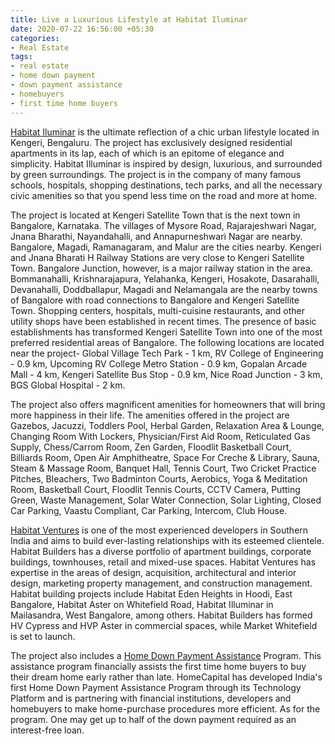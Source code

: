 ```yaml
---
title: Live a Luxurious Lifestyle at Habitat Iluminar
date: 2020-07-22 16:56:00 +05:30
categories:
- Real Estate
tags:
- real estate
- home down payment
- down payment assistance
- homebuyers
- first time home buyers
---
```


[Habitat Iluminar](https://homecapital.in/property/105/iluminar-2-bhk) is the ultimate reflection of a chic urban lifestyle located in Kengeri, Bengaluru. The project has exclusively designed residential apartments in its lap, each of which is an epitome of elegance and simplicity. Habitat Illuminar is inspired by design, luxurious, and surrounded by green surroundings. The project is in the company of many famous schools, hospitals, shopping destinations, tech parks, and all the necessary civic amenities so that you spend less time on the road and more at home.

The project is located at Kengeri Satellite Town that is the next town in Bangalore, Karnataka. The villages of Mysore Road, Rajarajeshwari Nagar, Jnana Bharathi, Nayandahalli, and Annapurneshwari Nagar are nearby. Bangalore, Magadi, Ramanagaram, and Malur are the cities nearby. Kengeri and Jnana Bharati H Railway Stations are very close to Kengeri Satellite Town. Bangalore Junction, however, is a major railway station in the area. Bommanahalli, Krishnarajapura, Yelahanka, Kengeri, Hosakote, Dasarahalli, Devanahalli, Doddballapur, Magadi and Nelamangala are the nearby towns of Bangalore with road connections to Bangalore and Kengeri Satellite Town. Shopping centers, hospitals, multi-cuisine restaurants, and other utility shops have been established in recent times. The presence of basic establishments has transformed Kengeri Satellite Town into one of the most preferred residential areas of Bangalore. The following locations are located near the project- Global Village Tech Park - 1 km, RV College of Engineering - 0.9 km, Upcoming RV College Metro Station - 0.9 km, Gopalan Arcade Mall - 4 km, Kengeri Satellite Bus Stop - 0.9 km, Nice Road Junction - 3 km, BGS Global Hospital - 2 km.

The project also offers magnificent amenities for homeowners that will bring more happiness in their life. The amenities offered in the project are Gazebos, Jacuzzi, Toddlers Pool, Herbal Garden, Relaxation Area & Lounge, Changing Room With Lockers, Physician/First Aid Room, Reticulated Gas Supply, Chess/Carrom Room, Zen Garden, Floodlit Basketball Court, Billiards Room, Open Air Amphitheatre, Space For Creche & Library, Sauna, Steam & Massage Room, Banquet Hall, Tennis Court, Two Cricket Practice Pitches, Bleachers, Two Badminton Courts, Aerobics, Yoga & Meditation Room, Basketball Court, Floodlit Tennis Courts, CCTV Camera, Putting Green, Waste Management, Solar Water Connection, Solar Lighting, Closed Car Parking, Vaastu Compliant, Car Parking, Intercom, Club House.

[Habitat Ventures](https://homecapital.in/offering/developer/habitat) is one of the most experienced developers in Southern India and aims to build ever-lasting relationships with its esteemed clientele. Habitat Builders has a diverse portfolio of apartment buildings, corporate buildings, townhouses, retail and mixed-use spaces. Habitat Ventures has expertise in the areas of design, acquisition, architectural and interior design, marketing property management, and construction management. Habitat building projects include Habitat Eden Heights in Hoodi, East Bangalore, Habitat Aster on Whitefield Road, Habitat Illuminar in Mailasandra, West Bangalore, among others.  Habitat Builders has formed HV Cypress and HVP Aster in commercial spaces, while Market Whitefield is set to launch.

The project also includes a [Home Down Payment Assistance](https://homecapital.in/finance/credit-score) Program. This assistance program financially assists the first time home buyers to buy their dream home early rather than late. HomeCapital has developed India's first Home Down Payment Assistance Program through its Technology Platform and is partnering with financial institutions, developers and homebuyers to make home-purchase procedures more efficient. As for the program. One may get up to half of the down payment required as an interest-free loan.


